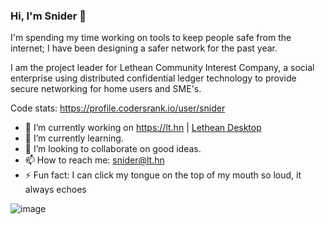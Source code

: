 ### Hi, I'm Snider 👋

I'm spending my time working on tools to keep people safe from the internet; I have been designing a safer network for the past year.

I am the project leader for Lethean Community Interest Company, a social enterprise using distributed confidential ledger technology to provide secure networking for home users and SME's.

Code stats: https://profile.codersrank.io/user/snider

- 🔭 I’m currently working on https://lt.hn | [Lethean Desktop](https://github.com/letheanVPN/desktop#readme)
- 🌱 I’m currently learning.
- 👯 I’m looking to collaborate on good ideas.
- 📫 How to reach me: snider@lt.hn
- ⚡ Fun fact: I can click my tongue on the top of my mouth so loud, it always echoes

![image](https://user-images.githubusercontent.com/631881/151739883-93137c42-a0cc-47de-b3d9-d60c12e9a445.png)

